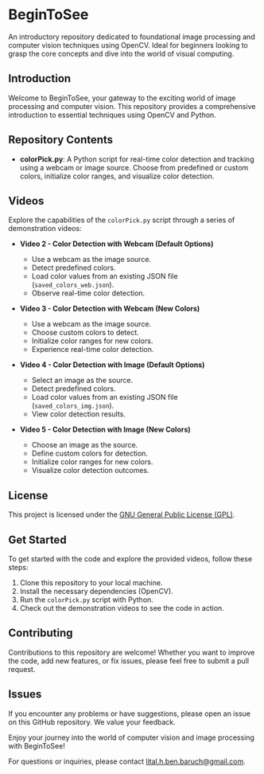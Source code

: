 # BeginToSee
An introductory repository dedicated to foundational image processing and computer vision techniques using OpenCV. Ideal for beginners looking to grasp the core concepts and dive into the world of visual computing.

## Introduction
Welcome to BeginToSee, your gateway to the exciting world of image processing and computer vision. This repository provides a comprehensive introduction to essential techniques using OpenCV and Python.

## Repository Contents
- **colorPick.py**: A Python script for real-time color detection and tracking using a webcam or image source. Choose from predefined or custom colors, initialize color ranges, and visualize color detection.

## Videos
Explore the capabilities of the `colorPick.py` script through a series of demonstration videos:

- **Video 2 - Color Detection with Webcam (Default Options)**
    - Use a webcam as the image source.
    - Detect predefined colors.
    - Load color values from an existing JSON file (`saved_colors_web.json`).
    - Observe real-time color detection.

- **Video 3 - Color Detection with Webcam (New Colors)**
    - Use a webcam as the image source.
    - Choose custom colors to detect.
    - Initialize color ranges for new colors.
    - Experience real-time color detection.

- **Video 4 - Color Detection with Image (Default Options)**
    - Select an image as the source.
    - Detect predefined colors.
    - Load color values from an existing JSON file (`saved_colors_img.json`).
    - View color detection results.

- **Video 5 - Color Detection with Image (New Colors)**
    - Choose an image as the source.
    - Define custom colors for detection.
    - Initialize color ranges for new colors.
    - Visualize color detection outcomes.

## License
This project is licensed under the [GNU General Public License (GPL)](LICENSE).

## Get Started
To get started with the code and explore the provided videos, follow these steps:
1. Clone this repository to your local machine.
2. Install the necessary dependencies (OpenCV).
3. Run the `colorPick.py` script with Python.
4. Check out the demonstration videos to see the code in action.

## Contributing
Contributions to this repository are welcome! Whether you want to improve the code, add new features, or fix issues, please feel free to submit a pull request.

## Issues
If you encounter any problems or have suggestions, please open an issue on this GitHub repository. We value your feedback.

Enjoy your journey into the world of computer vision and image processing with BeginToSee!

For questions or inquiries, please contact [lital.h.ben.baruch@gmail.com](mailto:lital.h.ben.baruch@gmail.com).
